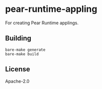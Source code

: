 # pear-runtime-appling

For creating Pear Runtime applings.

## Building

```console
bare-make generate
bare-make build
```

## License

Apache-2.0
